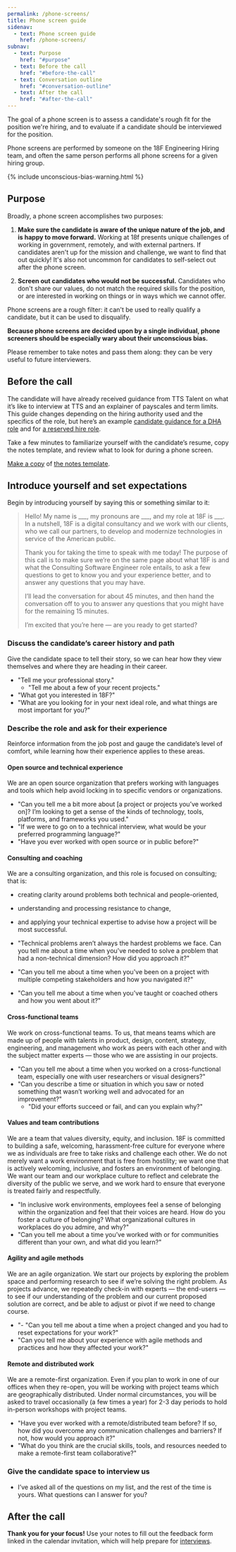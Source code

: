 ```yaml
---
permalink: /phone-screens/
title: Phone screen guide
sidenav:
  - text: Phone screen guide
    href: /phone-screens/
subnav:
  - text: Purpose
    href: "#purpose"
  - text: Before the call
    href: "#before-the-call"
  - text: Conversation outline
    href: "#conversation-outline"
  - text: After the call
    href: "#after-the-call"
---
```


The goal of a phone screen is to assess a candidate's rough fit for the position we're hiring, and to evaluate if a candidate should be interviewed for the position.

Phone screens are performed by someone on the 18F Engineering Hiring team, and often the same person performs all phone screens for a given hiring group.

{% include unconscious-bias-warning.html %}

## Purpose

Broadly, a phone screen accomplishes two purposes:

1. **Make sure the candidate is aware of the unique nature of the job, and is happy to move forward.** Working at 18f presents unique challenges of working in government, remotely, and with external partners. If candidates aren't up for the mission and challenge, we want to find that out quickly! It's also not uncommon for candidates to self-select out after the phone screen.

2. **Screen out candidates who would not be successful.** Candidates who don't share our values, do not match the required skills for the position, or are interested in working on things or in ways which we cannot offer.

Phone screens are a rough filter: it can't be used to really qualify a candidate, but it can be used to disqualify.

**Because phone screens are decided upon by a single individual, phone screeners should be especially wary about their unconscious bias.**

Please remember to take notes and pass them along: they can be very useful to future interviewers.

## Before the call

The candidate will have already received guidance from TTS Talent on what it’s like to interview at TTS and an explainer of payscales and term limits. This guide changes depending on the hiring authority used and the specifics of the role, but here’s an example [candidate guidance for a DHA role](https://docs.google.com/document/d/10n9DnWP07fjsRcM0Yw3z6OlbWi2nHcg0cKUhXIy-3po/edit) and for [a reserved hire role](https://docs.google.com/document/d/1ci_PgaJty6esQ_C0yk8DKP_8ySpdaxR9plVbK7AO95o/edit).

Take a few minutes to familiarize yourself with the candidate’s resume, copy the notes template, and review what to look for during a phone screen.

<a class="usa-button usa-button-primary" href="https://docs.google.com/document/d/1vMvOODdI_aRMPj6GpzkfY0KxmsUZLKCngun3ub6yJJY/copy">Make a copy</a> of [the notes template](https://docs.google.com/document/d/1vMvOODdI_aRMPj6GpzkfY0KxmsUZLKCngun3ub6yJJY/edit).

## Introduce yourself and set expectations

Begin by introducing yourself by saying this or something similar to it:

> Hello! My name is \_\_\_, my pronouns are \_\_\_, and my role at 18F is \_\_\_. In a nutshell, 18F is a digital consultancy and we work with our clients, who we call our partners, to develop and modernize technologies in service of the American public.
>
> Thank you for taking the time to speak with me today! The purpose of this call is to make sure we’re on the same page about what 18F is and what the Consulting Software Engineer role entails, to ask a few questions to get to know you and your experience better, and to answer any questions that you may have.
>
> I’ll lead the conversation for about 45 minutes, and then hand the conversation off to you to answer any questions that you might have for the remaining 15 minutes.
>
> I’m excited that you’re here — are you ready to get started?

### Discuss the candidate’s career history and path

Give the candidate space to tell their story, so we can hear how they view themselves and where they are heading in their career.

- "Tell me your professional story."
  - "Tell me about a few of your recent projects."
- "What got you interested in 18F?"
- "What are you looking for in your next ideal role, and what things are most important for you?"

### Describe the role and ask for their experience

Reinforce information from the job post and gauge the candidate’s level of comfort, while learning how their experience applies to these areas.

#### Open source and technical experience

We are an open source organization that prefers working with languages and tools which help avoid locking in to specific vendors or organizations.

- "Can you tell me a bit more about [a project or projects you’ve worked on]? I’m looking to get a sense of the kinds of technology, tools, platforms, and frameworks you used."
- "If we were to go on to a technical interview, what would be your preferred programming language?"
- "Have you ever worked with open source or in public before?"

#### Consulting and coaching

We are a consulting organization, and this role is focused on consulting; that is:

- creating clarity around problems both technical and people-oriented,
- understanding and processing resistance to change,
- and applying your technical expertise to advise how a project will be most successful.

- "Technical problems aren’t always the hardest problems we face. Can you tell me about a time when you've needed to solve a problem that had a non-technical dimension? How did you approach it?"
- "Can you tell me about a time when you've been on a project with multiple competing stakeholders and how you navigated it?"
- "Can you tell me about a time when you've taught or coached others and how you went about it?"

#### Cross-functional teams

We work on cross-functional teams. To us, that means teams which are made up of people with talents in product, design, content, strategy, engineering, and management who work as peers with each other and with the subject matter experts — those who we are assisting in our projects.

- "Can you tell me about a time when you worked on a cross-functional team, especially one with user researchers or visual designers?"
- "Can you describe a time or situation in which you saw or noted something that wasn’t working well and advocated for an improvement?"
  - "Did your efforts succeed or fail, and can you explain why?"

#### Values and team contributions

We are a team that values diversity, equity, and inclusion. 18F is committed to building a safe, welcoming, harassment-free culture for everyone where we as individuals are free to take risks and challenge each other. We do not merely want a work environment that is free from hostility; we want one that is actively welcoming, inclusive, and fosters an environment of belonging. We want our team and our workplace culture to reflect and celebrate the diversity of the public we serve, and we work hard to ensure that everyone is treated fairly and respectfully.

- "In inclusive work environments, employees feel a sense of belonging within the organization and feel that their voices are heard. How do you foster a culture of belonging? What organizational cultures in workplaces do you admire, and why?"
- "Can you tell me about a time you’ve worked with or for communities different than your own, and what did you learn?"

#### Agility and agile methods

We are an agile organization. We start our projects by exploring the problem space and performing research to see if we’re solving the right problem. As projects advance, we repeatedly check-in with experts — the end-users — to see if our understanding of the problem and our current proposed solution are correct, and be able to adjust or pivot if we need to change course.

- "- "Can you tell me about a time when a project changed and you had to reset expectations for your work?"
- "Can you tell me about your experience with agile methods and practices and how they affected your work?"

#### Remote and distributed work

We are a remote-first organization. Even if you plan to work in one of our offices when they re-open, you will be working with project teams which are geographically distributed. Under normal circumstances, you will be asked to travel occasionally (a few times a year) for 2-3 day periods to hold in-person workshops with project teams.

- "Have you ever worked with a remote/distributed team before? If so, how did you overcome any communication challenges and barriers? If not, how would you approach it?"
- "What do you think are the crucial skills, tools, and resources needed to make a remote-first team collaborative?"

### Give the candidate space to interview us

- I’ve asked all of the questions on my list, and the rest of the time is yours. What questions can I answer for you?

## After the call

**Thank you for your focus!** Use your notes to fill out the feedback form linked in the calendar invitation, which will help prepare for [interviews]({{site.baseurl}}/interviews/).
